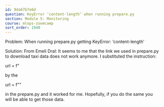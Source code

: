 ```yaml
---
id: 9da67b7e6d
question: KeyError ‘content-length’ when running prepare.py
section: Module 5: Monitoring
course: mlops-zoomcamp
sort_order: 1940
---
```


Problem: When running prepare.py getting KeyError: ‘content-length’

Solution: From Emeli Dral:
It seems to me that the link we used in prepare.py to download taxi data does not work anymore. I substituted the instruction:

url = f"

by the

url = f""

in the prepare.py and it worked for me. Hopefully, if you do the same you will be able to get those data.

